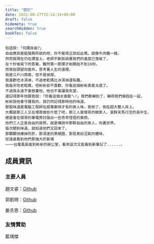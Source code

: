 ```yaml
---
title: "關於"
date: 2022-08-27T15:14:31+08:00
draft: false
hidemeta: true
searchHidden: true
bookToc: false
---
```



```
俗話說:「何謂自由?」
自由應該是能隨興所欲的吧，你不覺得正該如此嗎，就像牛肉麵一樣。
然而我現在仍在課堂上，老師不斷訴說著我們的進度已落後了，
在十秒後寫下的答案，雖然第一節課才剛開始不到16秒。
而我抬頭望向窗外，思考著人生的道理。
我是江戶川西南，但不是偵探，
我喜歡吃冰淇淋，不過老乾媽比冰淇淋還有趣，
我每天吃老乾媽，但彬彬卻不喜歡，你看這個彬彬真是太遜了。
不過我永遠不會放棄他，他也不會讓我失望，
還記得那年他跟我說:「你看這個水會動ㄟ!」我們都嚇到了，嚇得我們倆抱在一起，
彬彬說他會守護我的，我仍然記得那時他的味道，
那股味道是電腦工程師在趕專案時才有的男人味，我倒了，倒在超大雙人床上。
大概是那三人又在埋首做些什麼了吧，那三人是傑哥的翹家人，是群天馬行空的高中生，
總是會在傑哥的筆電旁討論出一些奇奇怪怪的東西，
他們三人正是自由的寫照，就是傳說中那群自由的男人，向著世界。
每次聞到味道，就知道他們又回來了，
那顆顆快爆掉的肝，那深邃的黑眼圈，那惡臭如沼氣的體味，
從遠處看到他們那強大的氣場
——一台電風扇進到彬彬的辦公室，看來這次又能看到新筆記了......。
```

## 成員資訊
### 主要人員

趙文睿：[Github](https://github.com/Chaoray)

郭凱明：[Github](https://github.com/ThatShark)

姜丞恩：[Github](https://github.com/anyon6)

### 友情贊助

藍靖傑
